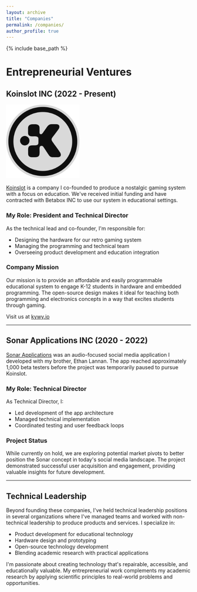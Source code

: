 ```yaml
---
layout: archive
title: "Companies"
permalink: /companies/
author_profile: true
---
```


{% include base_path %}

# Entrepreneurial Ventures

## Koinslot INC (2022 - Present)

<img src="/images/koinslot-logo.png" alt="Koinslot Logo" style="width: 200px; height: auto;">

[Koinslot](http://koinslotkywy.com) is a company I co-founded to produce a nostalgic gaming system with a focus on education. We've received initial funding and have contracted with Betabox INC to use our system in educational settings.

### My Role: President and Technical Director

As the technical lead and co-founder, I'm responsible for:
- Designing the hardware for our retro gaming system
- Managing the programming and technical team
- Overseeing product development and education integration

### Company Mission

Our mission is to provide an affordable and easily programmable educational system to engage K-12 students in hardware and embedded programming. The open-source design makes it ideal for teaching both programming and electronics concepts in a way that excites students through gaming.

Visit us at [kywy.io](http://kywy.io)

---

## Sonar Applications INC (2020 - 2022)

[Sonar Applications](https://www.sonarmobileapp.com) was an audio-focused social media application I developed with my brother, Ethan Lannan. The app reached approximately 1,000 beta testers before the project was temporarily paused to pursue Koinslot.

### My Role: Technical Director

As Technical Director, I:
- Led development of the app architecture
- Managed technical implementation
- Coordinated testing and user feedback loops

### Project Status

While currently on hold, we are exploring potential market pivots to better position the Sonar concept in today's social media landscape. The project demonstrated successful user acquisition and engagement, providing valuable insights for future development.

---

## Technical Leadership

Beyond founding these companies, I've held technical leadership positions in several organizations where I've managed teams and worked with non-technical leadership to produce products and services. I specialize in:

- Product development for educational technology
- Hardware design and prototyping
- Open-source technology development
- Blending academic research with practical applications

I'm passionate about creating technology that's repairable, accessible, and educationally valuable. My entrepreneurial work complements my academic research by applying scientific principles to real-world problems and opportunities.